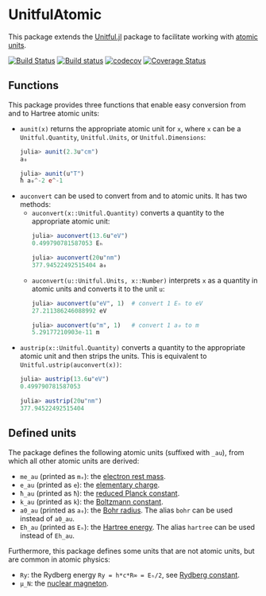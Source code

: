 # UnitfulAtomic

This package extends the [Unitful.jl](https://github.com/PainterQubits/Unitful.jl)
package to facilitate working with [atomic units](https://en.wikipedia.org/wiki/Atomic_units).

[![Build Status](https://travis-ci.com/sostock/UnitfulAtomic.jl.svg?branch=master)](https://travis-ci.com/sostock/UnitfulAtomic.jl)
[![Build status](https://ci.appveyor.com/api/projects/status/v162jvq76dwifxdx/branch/master?svg=true)](https://ci.appveyor.com/project/sostock/unitfulatomic-jl/branch/master)
[![codecov](https://codecov.io/gh/sostock/UnitfulAtomic.jl/branch/master/graph/badge.svg)](https://codecov.io/gh/sostock/UnitfulAtomic.jl)
[![Coverage Status](https://coveralls.io/repos/github/sostock/UnitfulAtomic.jl/badge.svg?branch=master)](https://coveralls.io/github/sostock/UnitfulAtomic.jl?branch=master)

## Functions

This package provides three functions that enable easy conversion from and to Hartree atomic
units:

* `aunit(x)` returns the appropriate atomic unit for `x`, where `x` can be a
  `Unitful.Quantity`, `Unitful.Units`, or `Unitful.Dimensions`:
  ```julia
  julia> aunit(2.3u"cm")
  a₀
  
  julia> aunit(u"T")
  ħ a₀^-2 e^-1
  ```
* `auconvert` can be used to convert from and to atomic units. It has two methods:
  * `auconvert(x::Unitful.Quantity)` converts a quantity to the appropriate atomic unit:
    ```julia
    julia> auconvert(13.6u"eV")
    0.499790781587053 Eₕ

    julia> auconvert(20u"nm")
    377.94522492515404 a₀
    ```
  * `auconvert(u::Unitful.Units, x::Number)` interprets `x` as a quantity in atomic units
    and converts it to the unit `u`:
    ```julia
    julia> auconvert(u"eV", 1)  # convert 1 Eₕ to eV
    27.211386246088992 eV

    julia> auconvert(u"m", 1)   # convert 1 a₀ to m
    5.29177210903e-11 m
    ```
* `austrip(x::Unitful.Quantity)` converts a quantity to the appropriate atomic unit and then
  strips the units. This is equivalent to `Unitful.ustrip(auconvert(x))`:
  ```julia
  julia> austrip(13.6u"eV")
  0.499790781587053

  julia> austrip(20u"nm")
  377.94522492515404
  ```

## Defined units

The package defines the following atomic units (suffixed with `_au`), from which all other
atomic units are derived:

* `me_au` (printed as `mₑ`): the
  [electron rest mass](https://en.wikipedia.org/wiki/Electron_rest_mass).
* `e_au` (printed as `e`): the
  [elementary charge](https://en.wikipedia.org/wiki/Elementary_charge).
* `ħ_au` (printed as `ħ`): the
  [reduced Planck constant](https://en.wikipedia.org/wiki/Planck_constant).
* `k_au` (printed as `k`): the
  [Boltzmann constant](https://en.wikipedia.org/wiki/Boltzmann_constant).
* `a0_au` (printed as `a₀`): the [Bohr radius](https://en.wikipedia.org/wiki/Bohr_radius).
  The alias `bohr` can be used instead of `a0_au`.
* `Eh_au` (printed as `Eₕ`): the [Hartree energy](https://en.wikipedia.org/wiki/Hartree).
  The alias `hartree` can be used instead of `Eh_au`.

Furthermore, this package defines some units that are not atomic units, but are common in
atomic physics:

* `Ry`: the Rydberg energy `Ry = h*c*R∞ = Eₕ/2`, see
  [Rydberg constant](https://en.wikipedia.org/wiki/Rydberg_constant).
* `μ_N`: the [nuclear magneton](https://en.wikipedia.org/wiki/Nuclear_magneton).
